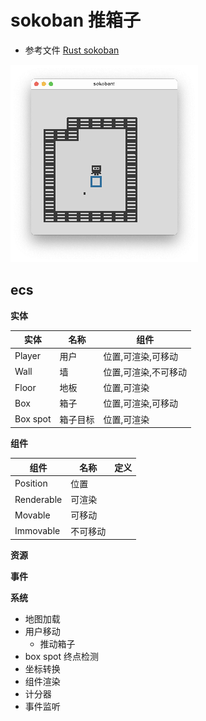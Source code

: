 # sokoban 推箱子

* 参考文件 [Rust sokoban](https://sokoban.iolivia.me/)

![game](assets/game.png)

## ecs 

**实体**

| 实体     | 名称     | 组件                 |
| -------- | -------- | -------------------- |
| Player   | 用户     | 位置,可渲染,可移动   |
| Wall     | 墙       | 位置,可渲染,不可移动 |
| Floor    | 地板     | 位置,可渲染          |
| Box      | 箱子     | 位置,可渲染,可移动   |
| Box spot | 箱子目标 | 位置,可渲染          |

**组件**

| 组件       | 名称     | 定义 |
| ---------- | -------- | ---- |
| Position   | 位置     |
| Renderable | 可渲染   |
| Movable    | 可移动   |
| Immovable  | 不可移动 |

**资源**

**事件**

**系统**

* 地图加载
* 用户移动
  * 推动箱子
* box spot 终点检测
* 坐标转换
* 组件渲染
* 计分器
* 事件监听


